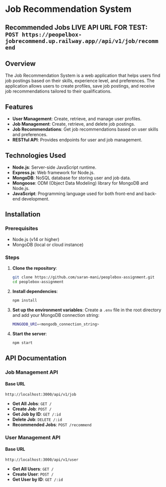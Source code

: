# Job Recommendation System
## Recommended Jobs LIVE API URL FOR TEST: `POST https://peopelbox-jobrecommend.up.railway.app//api/v1/job/recommend`

## Overview
The Job Recommendation System is a web application that helps users find job postings based on their skills, experience level, and preferences. The application allows users to create profiles, save job postings, and receive job recommendations tailored to their qualifications.

## Features
- **User Management**: Create, retrieve, and manage user profiles.
- **Job Management**: Create, retrieve, and delete job postings.
- **Job Recommendations**: Get job recommendations based on user skills and preferences.
- **RESTful API**: Provides endpoints for user and job management.

## Technologies Used
- **Node.js**: Server-side JavaScript runtime.
- **Express.js**: Web framework for Node.js.
- **MongoDB**: NoSQL database for storing user and job data.
- **Mongoose**: ODM (Object Data Modeling) library for MongoDB and Node.js.
- **JavaScript**: Programming language used for both front-end and back-end development.

## Installation

### Prerequisites
- Node.js (v14 or higher)
- MongoDB (local or cloud instance)

### Steps
1. **Clone the repository**:
   ```bash
   git clone https://github.com/saran-mani/peoplebox-assignment.git
   cd peoplebox-assignment
   ```

2. **Install dependencies**:
   ```bash
   npm install
   ```

3. **Set up the environment variables**:
   Create a `.env` file in the root directory and add your MongoDB connection string:
   ```bash
   MONGODB_URI=<mongodb_connection_string>
   ```

4. **Start the server**:
   ```bash
   npm start
   ```

## API Documentation

### Job Management API

#### Base URL
`http://localhost:3000/api/v1/job`

- **Get All Jobs**: `GET /`
- **Create Job**: `POST /`
- **Get Job by ID**: `GET /:id`
- **Delete Job**: `DELETE /:id`
- **Recommended Jobs**: `POST /recommend`

### User Management API

#### Base URL
`http://localhost:3000/api/v1/user`

- **Get All Users**: `GET /`
- **Create User**: `POST /`
- **Get User by ID**: `GET /:id`